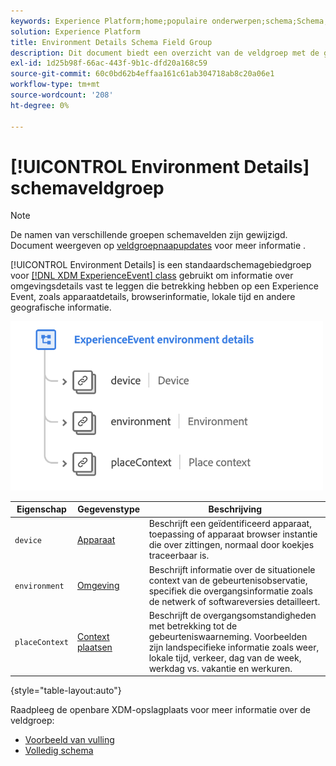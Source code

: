 ```yaml
---
keywords: Experience Platform;home;populaire onderwerpen;schema;Schema;XDM;ExperienceEvent;fields;schema's;Schema's;Schema-ontwerp;veldgroep;veldgroep;milieu;omgevingsdetails;
solution: Experience Platform
title: Environment Details Schema Field Group
description: Dit document biedt een overzicht van de veldgroep met de gegevens van het schema ExperienceEvent Environment.
exl-id: 1d25b98f-66ac-443f-9b1c-dfd20a168c59
source-git-commit: 60c0bd62b4effaa161c61ab304718ab8c20a06e1
workflow-type: tm+mt
source-wordcount: '208'
ht-degree: 0%

---
```



# [!UICONTROL Environment Details] schemaveldgroep

>[!NOTE]
>
>De namen van verschillende groepen schemavelden zijn gewijzigd. Document weergeven op [veldgroepnaapupdates](../name-updates.md) voor meer informatie .

[!UICONTROL Environment Details] is een standaardschemagebiedgroep voor [[!DNL XDM ExperienceEvent] class](../../classes/experienceevent.md) gebruikt om informatie over omgevingsdetails vast te leggen die betrekking hebben op een Experience Event, zoals apparaatdetails, browserinformatie, lokale tijd en andere geografische informatie.

<img src="../../images/field-groups/environment-details.png" width="500" /><br />

| Eigenschap | Gegevenstype | Beschrijving |
| --- | --- | --- |
| `device` | [Apparaat](../../data-types/device.md) | Beschrijft een geïdentificeerd apparaat, toepassing of apparaat browser instantie die over zittingen, normaal door koekjes traceerbaar is. |
| `environment` | [Omgeving](../../data-types/environment.md) | Beschrijft informatie over de situationele context van de gebeurtenisobservatie, specifiek die overgangsinformatie zoals de netwerk of softwareversies detailleert. |
| `placeContext` | [Context plaatsen](../../data-types/place-context.md) | Beschrijft de overgangsomstandigheden met betrekking tot de gebeurteniswaarneming. Voorbeelden zijn landspecifieke informatie zoals weer, lokale tijd, verkeer, dag van de week, werkdag vs. vakantie en werkuren. |

{style="table-layout:auto"}

Raadpleeg de openbare XDM-opslagplaats voor meer informatie over de veldgroep:

* [Voorbeeld van vulling](https://github.com/adobe/xdm/blob/master/components/fieldgroups/experience-event/experienceevent-environment-details.example.1.json)
* [Volledig schema](https://github.com/adobe/xdm/blob/master/components/fieldgroups/experience-event/experienceevent-environment-details.schema.json)
